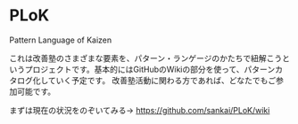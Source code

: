 # PLoK
Pattern Language of Kaizen

これは改善塾のさまざまな要素を、パターン・ランゲージのかたちで紐解こうというプロジェクトです。基本的にはGitHubのWikiの部分を使って、パターンカタログ化していく予定です。
改善塾活動に関わる方であれば、どなたでもご参加可能です。

まずは現在の状況をのぞいてみる→ https://github.com/sankai/PLoK/wiki
